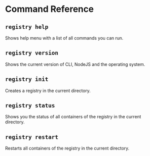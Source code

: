 # Command Reference

## `registry help`

Shows help menu with a list of all commands you can run.

## `registry version`

Shows the current version of CLI, NodeJS and the operating system.

## `registry init`

Creates a registry in the current directory.

## `registry status`

Shows you the status of all containers of the registry in the current directory.

## `registry restart`

Restarts all containers of the registry in the current directory.
